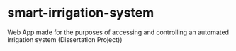 # smart-irrigation-system
Web App made for the purposes of accessing and controlling an automated irrigation system (Dissertation Project))
